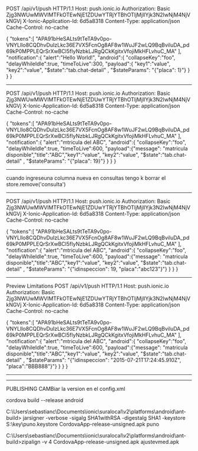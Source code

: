 POST /api/v1/push HTTP/1.1
Host: push.ionic.io
Authorization: Basic Zjg3NWUwMWVlMTFkOTEwNjE1ZDUwYTRjYTBhOTljMjllYjk3N2IwNjM4NjVkNGVj
X-Ionic-Application-Id: 6d5a8318
Content-Type: application/json
Cache-Control: no-cache

{ "tokens":[ "APA91bHeSALts9tTeTA9v0po-VNYLIlo8CQDhvDuIzLkc36E7VX5FcnOg8AF8w1WuJF2wLQ9BqBviluDA_pd69kP0MPPLEQrSrXwBCl5fIyNzbkLJRgQCkKgitxVfojiMkHFLvhuC_MA" ], "notification":{ "alert":"Hello World!", "android":{ "collapseKey":"foo", "delayWhileIdle":true, "timeToLive":300, "payload":{ "key1":"value", "key2":"value", "$state":"tab.chat-detail" , "$stateParams": "{\"placa\": 1}"} } } }

----------------------------------------------------------------------------

POST /api/v1/push HTTP/1.1
Host: push.ionic.io
Authorization: Basic Zjg3NWUwMWVlMTFkOTEwNjE1ZDUwYTRjYTBhOTljMjllYjk3N2IwNjM4NjVkNGVj
X-Ionic-Application-Id: 6d5a8318
Content-Type: application/json
Cache-Control: no-cache

{ "tokens":[ "APA91bHeSALts9tTeTA9v0po-VNYLIlo8CQDhvDuIzLkc36E7VX5FcnOg8AF8w1WuJF2wLQ9BqBviluDA_pd69kP0MPPLEQrSrXwBCl5fIyNzbkLJRgQCkKgitxVfojiMkHFLvhuC_MA" ], "notification":{ "alert":"mtricula del ABC", "android":{ "collapseKey":"foo", "delayWhileIdle":true, "timeToLive":600, "payload":{"message": "matricula disponible","title":"ABC","key1":"value", "key2":"value", "$state":"tab.chat-detail" , "$stateParams": "{\"placa\": 19}"} } } }

----------------------------------------------------------------------------

cuando ingreseuna columna nueva en consultas tengo k borrar el store.remove('consulta')

-----------------------------------

POST /api/v1/push HTTP/1.1
Host: push.ionic.io
Authorization: Basic Zjg3NWUwMWVlMTFkOTEwNjE1ZDUwYTRjYTBhOTljMjllYjk3N2IwNjM4NjVkNGVj
X-Ionic-Application-Id: 6d5a8318
Content-Type: application/json
Cache-Control: no-cache

{ "tokens":[ "APA91bHeSALts9tTeTA9v0po-VNYLIlo8CQDhvDuIzLkc36E7VX5FcnOg8AF8w1WuJF2wLQ9BqBviluDA_pd69kP0MPPLEQrSrXwBCl5fIyNzbkLJRgQCkKgitxVfojiMkHFLvhuC_MA" ], "notification":{ "alert":"mtricula del ABC", "android":{ "collapseKey":"foo", "delayWhileIdle":true, "timeToLive":600, "payload":{"message": "matricula disponible","title":"ABC","key1":"value", "key2":"value", "$state":"tab.chat-detail" , "$stateParams": "{\"idinspeccion\": 19, \"placa\":\"abc123\"}"} } } }

---------------------------------------------------------------

Preview Limitations
POST /api/v1/push HTTP/1.1
Host: push.ionic.io
Authorization: Basic Zjg3NWUwMWVlMTFkOTEwNjE1ZDUwYTRjYTBhOTljMjllYjk3N2IwNjM4NjVkNGVj
X-Ionic-Application-Id: 6d5a8318
Content-Type: application/json
Cache-Control: no-cache

{ "tokens":[ "APA91bHeSALts9tTeTA9v0po-VNYLIlo8CQDhvDuIzLkc36E7VX5FcnOg8AF8w1WuJF2wLQ9BqBviluDA_pd69kP0MPPLEQrSrXwBCl5fIyNzbkLJRgQCkKgitxVfojiMkHFLvhuC_MA" ], "notification":{ "alert":"mtricula del ABC", "android":{ "collapseKey":"foo", "delayWhileIdle":true, "timeToLive":600, "payload":{"message": "matricula disponible","title":"ABC","key1":"value", "key2":"value", "$state":"tab.chat-detail" , "$stateParams": "{\"idinspeccion\": \"2015-07-21T17:24:45.910Z\", \"placa\":\"BBB888\"}"} } } }



---------------------------------------------------------------
---------------------------------------------------------------
PUBLISHING
CAMBiar la version en el config.xml

 cordova build --release android


C:\Users\sebastianc\Documents\ionic\suralocal\v2\platforms\android\ant-build>
jarsigner -verbose  -sigalg SHA1withRSA -digestalg SHA1 -keystore S:\key\puno.keystore  CordovaApp-release-unsigned.apk puno

C:\Users\sebastianc\Documents\ionic\suralocal\v2\platforms\android\ant-build>zipalign -v 4 CordovaApp-release-unsigned.apk ajustevmed.apk